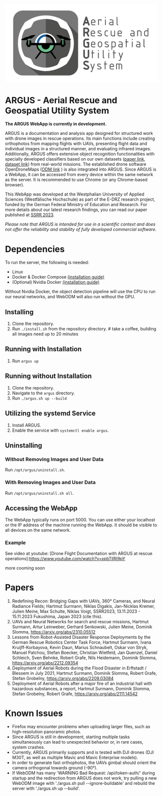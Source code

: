 ![Argus Logo](https://github.com/RoblabWh/argus/blob/main/app/static/default/Argus_icon_dark_title-long_white_BG_scaled.PNG?raw=true)

# ARGUS - Aerial Rescue and Geospatial Utility System

**The ARGUS WebApp is currently in development.**

ARGUS is a documentation and analysis app designed for structured work with drone images in rescue operations. Its main functions include creating orthophotos from mapping flights with UAVs, presenting flight data and individual images in a structured manner, and evaluating infrared images. Additionally, ARGUS offers extensive object recognition functionalities with specially developed classifiers based on our own datasets ([paper link](https://arxiv.org/abs/2310.05512), [dataset link](https://www.kaggle.com/datasets/julienmeine/rescue-object-detection)) from real-world missions. The established drone software OpenDroneMaps ([ODM link](https://www.opendronemap.org/) ) is also integrated into ARGUS.
Since ARGUS is a WebApp, it can be accessed from every device within the same network as the server. It is recommended to use Chrome (or any Chrome-based browser).


This WebApp was developed at the Westphalian University of Applied Sciences (Westfälische Hochschule) as part of the E-DRZ research project, funded by the German Federal Ministry of Education and Research. For more details about our latest research findings, you can read our paper published at [SSRR 2023](#to-be-added-after-conference).

*Please note that ARGUS is intended for use in a scientific context and does not offer the reliability and stability of fully developed commercial software.*


# Dependencies
To run the server, the following is needed:
- Linux
- Docker & Docker Compose [(installation guide)](https://docs.docker.com/engine/install/)
- (Optional) Nvidia Docker [(installation guide)](https://docs.nvidia.com/datacenter/cloud-native/container-toolkit/latest/install-guide.html)

Without Nvidia Docker, the object detection pipeline will use the CPU to run our neural networks, and WebODM will also run without the GPU.

## Installing
1. Clone the repository.
2. Run `./install.sh` from the repository directory. # take a coffee, building all images need up to 20 minutes

## Running with Installation
1. Run `argus up`

## Running without Installation
1. Clone the repository.
2. Navigate to the `argus` directory.
3. Run `./argus.sh up --build`

## Utilizing the systemd Service
1. Install ARGUS.
2. Enable the service with `systemctl enable argus`.

## Uninstalling

### Without Removing Images and User Data
Run `/opt/argus/uninstall.sh`.

### With Removing Images and User Data
Run `/opt/argus/uninstall.sh all`.

## Accessing the WebApp
The WebApp typically runs on port 5000. You can use either your localhost or the IP address of the machine running the WebApp. It should be visible to all devices on the same network.

### Example
See video at youtube: [Drone Flight Documentation with ARGUS at rescue operations]:https://www.youtube.com/watch?v=xpbTlIRI9pY

more cooming soon

# Papers
1. Redefining Recon: Bridging Gaps with UAVs, 360° Cameras, and Neural Radiance Fields; Hartmut Surmann, Niklas Digakis, Jan-Nicklas Kremer, Julien Meine, Max Schulte, Niklas Voigt, SSRR2023, 13.11.2023 - 15.11.2023 Fukushima, Japan 2023 (cite this).
2. UAVs and Neural Networks for search and rescue missions, Hartmut Surmann, Artur Leinweber, Gerhard Senkowski, Julien Meine, Dominik Slomma, https://arxiv.org/abs/2310.05512
3. Lessons from Robot-Assisted Disaster Response Deployments by the German Rescue Robotics Center Task Force, Hartmut Surmann, Ivana Kruijff-Korbayova, Kevin Daun, Marius Schnaubelt, Oskar von Stryk, Manuel Patchou, Stefan Boecker, Christian Wietfeld, Jan Quenzel, Daniel Schleich, Sven Behnke, Robert Grafe, Nils Heidemann, Dominik Slomma, https://arxiv.org/abs/2212.09354
4. Deployment of Aerial Robots during the Flood Disaster in Erftstadt / Blessem in July 2021, Hartmut Surmann, Dominik Slomma, Robert Grafe, Stefan Grobelny, https://arxiv.org/abs/2209.03084
5. Deployment of Aerial Robots after a major fire of an industrial hall with hazardous substances, a report, Hartmut Surmann, Dominik Slomma, Stefan Grobelny, Robert Grafe, https://arxiv.org/abs/2111.14542

# Known Issues
- Firefox may encounter problems when uploading larger files, such as high-resolution panoramic photos.
- Since ARGUS is still in development, starting multiple tasks simultaneously can lead to unexpected behavior or, in rare cases, system crashes.
- Currently, ARGUS primarily supports and is tested with DJI drones (DJI M30T, as well as multiple Mavic and Mavic Enterprise models).
- In order to generate fast orthophotos, the UAVs gimbal should orient the camera orthogonal towards ground (-90°).
- If WebODM has many 'WARNING Bad Request: /api/token-auth/' during startup and the redirection from ARGUS does not work, try pulling a new WebODM image with './argus.sh pull --ignore-buildable' and rebuild the server with './argus.sh up --build'.
